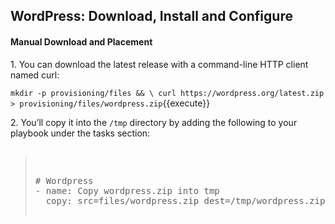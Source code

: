 ## WordPress: Download, Install and Configure

#### Manual Download and Placement

1\. You can download the latest release with a command-line HTTP client named curl:

`mkdir -p provisioning/files && \
curl https://wordpress.org/latest.zip > provisioning/files/wordpress.zip`{{execute}}

2\. You’ll copy it into the `/tmp` directory by adding the following to your playbook under the tasks section:

<pre class="file" data-filename="playbook.yml"><blockquote>

# Wordpress
- name: Copy wordpress.zip into tmp
  copy: src=files/wordpress.zip dest=/tmp/wordpress.zip

</blockquote></pre>

